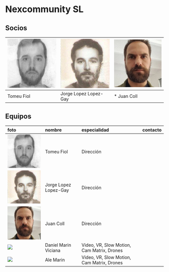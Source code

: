# Nexcommunity SL

## Socios

| ![](../../.gitbook/assets/socios-bartolome-fiol-arguimbau-2-.jpg) | ![](../../.gitbook/assets/socios-jorge-lopez-lopez-gay.jpg) | ![](../../.gitbook/assets/socios-juan-coll-soler-2-.jpg) |
| :--- | :--- | :--- |
| Tomeu Fiol | Jorge Lopez Lopez-Gay | \* Juan Coll |

## Equipos

| foto | nombre | especialidad | contacto |
| :--- | :--- | :--- | :--- |
| ![](../../.gitbook/assets/socios-bartolome-fiol-arguimbau-2-.jpg) | Tomeu Fiol | Dirección |  |
| ![](../../.gitbook/assets/socios-jorge-lopez-lopez-gay.jpg) | Jorge Lopez Lopez-Gay | Dirección |  |
| ![](../../.gitbook/assets/socios-juan-coll-soler-2-.jpg) | Juan Coll | Dirección |  |
| ![](https://github.com/Juancoll/gitbook-public/tree/1cdc5cd55141199798332406f4e805e5f300a7fd/.gitbook/assets/tean-daniel-marin-viciana.jpg) | Daniel Marin Viciana | Video, VR, Slow Motion, Cam Matrix, Drones |  |
| ![](https://github.com/Juancoll/gitbook-public/tree/1cdc5cd55141199798332406f4e805e5f300a7fd/.gitbook/assets/tean-ale-marin.jpg) | Ale Marin | Video, VR, Slow Motion, Cam Matrix, Drones |  |


